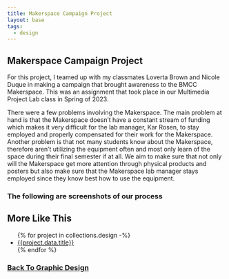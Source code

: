 ```yaml
---
title: Makerspace Campaign Project
layout: base
tags:
  - design
---
```

<section class="project-description">
<h1>
Makerspace Campaign Project
</h1>
<p>
  For this project, I teamed up with my classmates Loverta Brown and Nicole Duque in making a campaign that brought awareness to the BMCC Makerspace. This was an assignment that took place in our Multimedia Project Lab class in Spring of 2023. 
</p>
<p>
  There were a few problems involving the Makerspace. The main problem at hand is that the Makerspace doesn’t have a constant stream of funding which makes it very difficult for the lab manager, Kar Rosen, to stay employed and properly compensated for their work for the Makerspace. Another problem is that not many students know about the Makerspace, therefore aren’t utilizing the equipment often and most only learn of the space during their final semester if at all. We aim to make sure that not only will the Makerspace get more attention through physical products and posters but also make sure that the Makerspace lab manager stays employed since they know best how to use the equipment. 
</p>
</section>
<section class="project-img">
<h3>The following are screenshots of our process</h3>

</section>
<section class="related-projects">
  <h2>More Like This</h2>
<ul>
{% for project in collections.design -%}
<li><a href="{{project.url}}">{{project.data.title}}</a></li>
{% endfor %}
</ul>
</section>
<div class="back-button">
  <h3><a href="/graphic-design">Back To Graphic Design</a></h3>
</div>